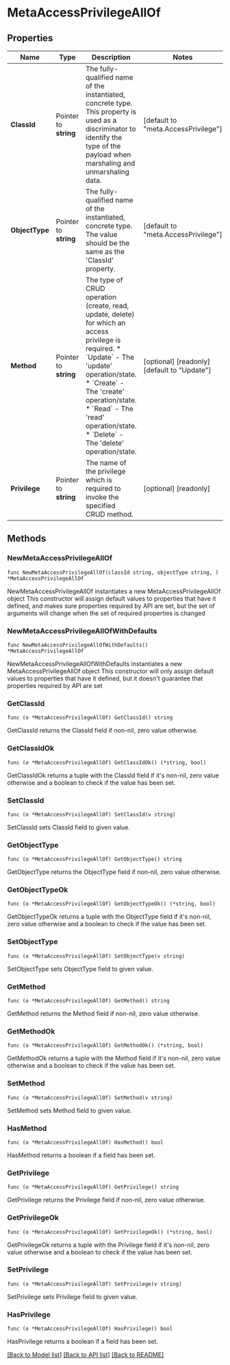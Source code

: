 # MetaAccessPrivilegeAllOf

## Properties

Name | Type | Description | Notes
------------ | ------------- | ------------- | -------------
**ClassId** | Pointer to **string** | The fully-qualified name of the instantiated, concrete type. This property is used as a discriminator to identify the type of the payload when marshaling and unmarshaling data. | [default to "meta.AccessPrivilege"]
**ObjectType** | Pointer to **string** | The fully-qualified name of the instantiated, concrete type. The value should be the same as the &#39;ClassId&#39; property. | [default to "meta.AccessPrivilege"]
**Method** | Pointer to **string** | The type of CRUD operation (create, read, update, delete) for which an access privilege is required. * &#x60;Update&#x60; - The &#39;update&#39; operation/state. * &#x60;Create&#x60; - The &#39;create&#39; operation/state. * &#x60;Read&#x60; - The &#39;read&#39; operation/state. * &#x60;Delete&#x60; - The &#39;delete&#39; operation/state. | [optional] [readonly] [default to "Update"]
**Privilege** | Pointer to **string** | The name of the privilege which is required to invoke the specified CRUD method. | [optional] [readonly] 

## Methods

### NewMetaAccessPrivilegeAllOf

`func NewMetaAccessPrivilegeAllOf(classId string, objectType string, ) *MetaAccessPrivilegeAllOf`

NewMetaAccessPrivilegeAllOf instantiates a new MetaAccessPrivilegeAllOf object
This constructor will assign default values to properties that have it defined,
and makes sure properties required by API are set, but the set of arguments
will change when the set of required properties is changed

### NewMetaAccessPrivilegeAllOfWithDefaults

`func NewMetaAccessPrivilegeAllOfWithDefaults() *MetaAccessPrivilegeAllOf`

NewMetaAccessPrivilegeAllOfWithDefaults instantiates a new MetaAccessPrivilegeAllOf object
This constructor will only assign default values to properties that have it defined,
but it doesn't guarantee that properties required by API are set

### GetClassId

`func (o *MetaAccessPrivilegeAllOf) GetClassId() string`

GetClassId returns the ClassId field if non-nil, zero value otherwise.

### GetClassIdOk

`func (o *MetaAccessPrivilegeAllOf) GetClassIdOk() (*string, bool)`

GetClassIdOk returns a tuple with the ClassId field if it's non-nil, zero value otherwise
and a boolean to check if the value has been set.

### SetClassId

`func (o *MetaAccessPrivilegeAllOf) SetClassId(v string)`

SetClassId sets ClassId field to given value.


### GetObjectType

`func (o *MetaAccessPrivilegeAllOf) GetObjectType() string`

GetObjectType returns the ObjectType field if non-nil, zero value otherwise.

### GetObjectTypeOk

`func (o *MetaAccessPrivilegeAllOf) GetObjectTypeOk() (*string, bool)`

GetObjectTypeOk returns a tuple with the ObjectType field if it's non-nil, zero value otherwise
and a boolean to check if the value has been set.

### SetObjectType

`func (o *MetaAccessPrivilegeAllOf) SetObjectType(v string)`

SetObjectType sets ObjectType field to given value.


### GetMethod

`func (o *MetaAccessPrivilegeAllOf) GetMethod() string`

GetMethod returns the Method field if non-nil, zero value otherwise.

### GetMethodOk

`func (o *MetaAccessPrivilegeAllOf) GetMethodOk() (*string, bool)`

GetMethodOk returns a tuple with the Method field if it's non-nil, zero value otherwise
and a boolean to check if the value has been set.

### SetMethod

`func (o *MetaAccessPrivilegeAllOf) SetMethod(v string)`

SetMethod sets Method field to given value.

### HasMethod

`func (o *MetaAccessPrivilegeAllOf) HasMethod() bool`

HasMethod returns a boolean if a field has been set.

### GetPrivilege

`func (o *MetaAccessPrivilegeAllOf) GetPrivilege() string`

GetPrivilege returns the Privilege field if non-nil, zero value otherwise.

### GetPrivilegeOk

`func (o *MetaAccessPrivilegeAllOf) GetPrivilegeOk() (*string, bool)`

GetPrivilegeOk returns a tuple with the Privilege field if it's non-nil, zero value otherwise
and a boolean to check if the value has been set.

### SetPrivilege

`func (o *MetaAccessPrivilegeAllOf) SetPrivilege(v string)`

SetPrivilege sets Privilege field to given value.

### HasPrivilege

`func (o *MetaAccessPrivilegeAllOf) HasPrivilege() bool`

HasPrivilege returns a boolean if a field has been set.


[[Back to Model list]](../README.md#documentation-for-models) [[Back to API list]](../README.md#documentation-for-api-endpoints) [[Back to README]](../README.md)


